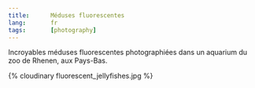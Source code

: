 ```yaml
---
title:      Méduses fluorescentes
lang:       fr
tags:       [photography]
---
```


Incroyables méduses fluorescentes photographiées dans un aquarium du zoo de Rhenen, aux Pays-Bas.

{% cloudinary fluorescent_jellyfishes.jpg %}

